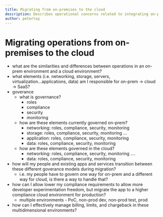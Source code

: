 ```yaml
---
title: Migrating from on-premises to the cloud
description: Describes operational concerns related to integrating on-premises applications and services with the cloud or migrating on-premises applications and services to the cloud
author: petertay
---
```


# Migrating operations from on-premises to the cloud

- what are the similarities and differences between operations in an on-prem environment and a cloud environment?
- what elements (i.e. networking, storage, servers, virtualization...applications, data) am I responsible for on-prem -> cloud -> SaaS?
- goverance
    - what is governance?
        - roles
        - compliance
        - security
        - monitoring
    - how are these elements currently governed on-prem?
        - networking: roles, compliance, security, monitoring
        - storage: roles, compliance, security, monitoring
        ...
        - application: roles, compliance, security, monitoring
        - data: roles, compliance, security, monitoring
    - how are these elements governed in the cloud?
        - networking: roles, compliance, security, monitoring
        ....
        - data: roles, compliance, security, monitoring
- how will my people and existing apps and services transition between these different goverance models during migration?
    - i.e. my people have to govern one way for on-prem and a different way for cloud, is there a way to handle that?
- how can I allow lower my compliance requirements to allow more developer experimentation freedom, but migrate the app to a higher compliance cloud environment for production?
    - multiple environments - PoC, non-prod dev, non-prod test, prod
- how can I effectively manage billing, limits, and chargeback in these multidimensional environments?